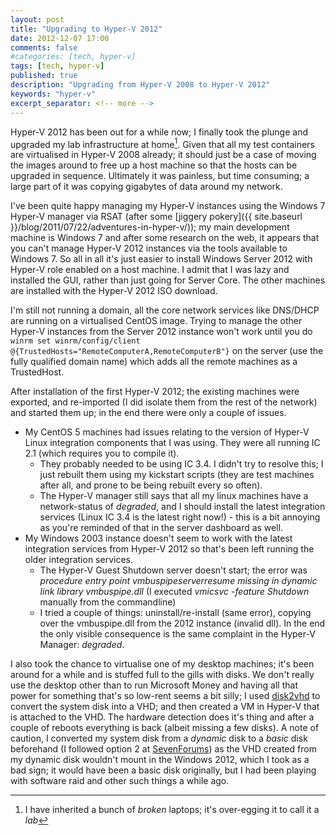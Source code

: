 ```yaml
---
layout: post
title: "Upgrading to Hyper-V 2012"
date: 2012-12-07 17:00
comments: false
#categories: [tech, hyper-v]
tags: [tech, hyper-v]
published: true
description: "Upgrading from Hyper-V 2008 to Hyper-V 2012"
keywords: "hyper-v"
excerpt_separator: <!-- more -->
---
```


Hyper-V 2012 has been out for a while now; I finally took the plunge and upgraded my lab infrastructure at home[^1]. Given that all my test containers are virtualised in Hyper-V 2008 already; it should just be a case of moving the images around to free up a host machine so that the hosts can be upgraded in sequence. Ultimately it was painless, but time consuming; a large part of it was copying gigabytes of data around my network.

<!-- more -->

I've been quite happy managing my Hyper-V instances using the Windows 7 Hyper-V manager via RSAT (after some [jiggery pokery]({{ site.baseurl }}/blog/2011/07/22/adventures-in-hyper-v/)); my main development machine is Windows 7 and after some research on the web, it appears that you can't manage Hyper-V 2012 instances via the tools available to Windows 7. So all in all it's just easier to install Windows Server 2012 with Hyper-V role enabled on a host machine. I admit that I was lazy and installed the GUI, rather than just going for Server Core. The other machines are installed with the Hyper-V 2012 ISO download.

I'm still not running a domain, all the core network services like DNS/DHCP are running on a virtualised CentOS image. Trying to manage the other Hyper-V instances from the Server 2012 instance won't work until you do `winrm set winrm/config/client @{TrustedHosts="RemoteComputerA,RemoteComputerB"}` on the server (use the fully qualified domain name) which adds all the remote machines as a TrustedHost.

After installation of the first Hyper-V 2012; the existing machines were exported, and re-imported (I did isolate them from the rest of the network) and started them up; in the end there were only a couple of issues.

* My CentOS 5 machines had issues relating to the version of Hyper-V Linux integration components that I was using. They were all running IC 2.1 (which requires you to compile it).
    * They probably needed to be using IC 3.4. I didn't try to resolve this; I just rebuilt them using my kickstart scripts (they are test machines after all, and prone to be being rebuilt every so often).
    * The Hyper-V manager still says that all my linux machines have a network-status of *degraded*, and I should install the latest integration services (Linux IC 3.4 is the latest right now!) - this is a bit annoying as you're reminded of that in the server dashboard as well.
* My Windows 2003 instance doesn't seem to work with the latest integration services from Hyper-V 2012 so that's been left running the older integration services.
    * The Hyper-V Guest Shutdown server doesn't start; the error was *procedure entry point vmbuspipeserverresume missing in dynamic link library vmbuspipe.dll* (I executed _vmicsvc -feature Shutdown_ manually from the commandline)
    * I tried a couple of things: uninstall/re-install (same error), copying over the vmbuspipe.dll from the 2012 instance (invalid dll). In the end the only visible consequence is the same complaint in the Hyper-V Manager: *degraded*.

I also took the chance to virtualise one of my desktop machines; it's been around for a while and is stuffed full to the gills with disks. We don't really use the desktop other than to run Microsoft Money and having all that power for something that's so low-rent seems a bit silly; I used [disk2vhd](http://technet.microsoft.com/en-gb/sysinternals/ee656415.aspx) to convert the system disk into a VHD; and then created a VM in Hyper-V that is attached to the VHD. The hardware detection does it's thing and after a couple of reboots everything is back (albeit missing a few disks). A note of caution, I converted my system disk from a _dynamic_ disk to a _basic_ disk beforehand (I followed option 2 at [SevenForums](http://www.sevenforums.com/tutorials/26829-convert-dynamic-disk-basic-disk.html)) as the VHD created from my dynamic disk wouldn't mount in the Windows 2012, which I took as a bad sign; it would have been a basic disk originally, but I had been playing with software raid and other such things a while ago.

[^1]: I have inherited a bunch of _broken_ laptops; it's over-egging it to call it a _lab_


